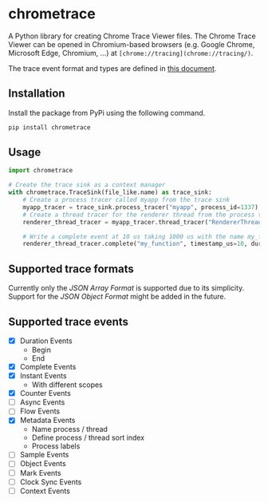 # chrometrace

A Python library for creating Chrome Trace Viewer files. The Chrome Trace Viewer can be opened in
Chromium-based browsers (e.g. Google Chrome, Microsoft Edge, Chromium, ...) at `[chrome://tracing](chrome://tracing/)`.

The trace event format and types are defined in
[this document](https://docs.google.com/document/d/1CvAClvFfyA5R-PhYUmn5OOQtYMH4h6I0nSsKchNAySU).

## Installation

Install the package from PyPi using the following command.

```sh
pip install chrometrace
```

## Usage

```python
import chrometrace

# Create the trace sink as a context manager
with chrometrace.TraceSink(file_like.name) as trace_sink:
    # Create a process tracer called myapp from the trace sink
    myapp_tracer = trace_sink.process_tracer("myapp", process_id=1337)
    # Create a thread tracer for the renderer thread from the process tracer
    renderer_thread_tracer = myapp_tracer.thread_tracer("RendererThread", 1)

    # Write a complete event at 10 us taking 1000 us with the name my_function
    renderer_thread_tracer.complete("my_function", timestamp_us=10, duration_us=1000)
```

## Supported trace formats

Currently only the _JSON Array Format_ is supported due to its simplicity. Support for the _JSON Object Format_ might be
added in the future.

## Supported trace events

* [x] Duration Events
  * Begin
  * End
* [x] Complete Events
* [x] Instant Events
  * With different scopes
* [x] Counter Events
* [ ] Async Events
* [ ] Flow Events
* [x] Metadata Events
  * Name process / thread
  * Define process / thread sort index
  * Process labels
* [ ] Sample Events
* [ ] Object Events
* [ ] Mark Events
* [ ] Clock Sync Events
* [ ] Context Events
